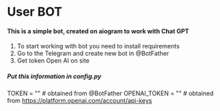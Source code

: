 # User BOT

#### This is a simple bot, created on aiogram to work with Chat GPT

1. To start working with bot you need to install requirements
2. Go to the Telegram and create new bot in @BotFather
3. Get token Open AI on site 

##### Put this information in ***config.py***
TOKEN = "<telegram-bot-token>"  # obtained from @BotFather
OPENAI_TOKEN = "<openai-api-key>"  # obtained from https://platform.openai.com/account/api-keys


